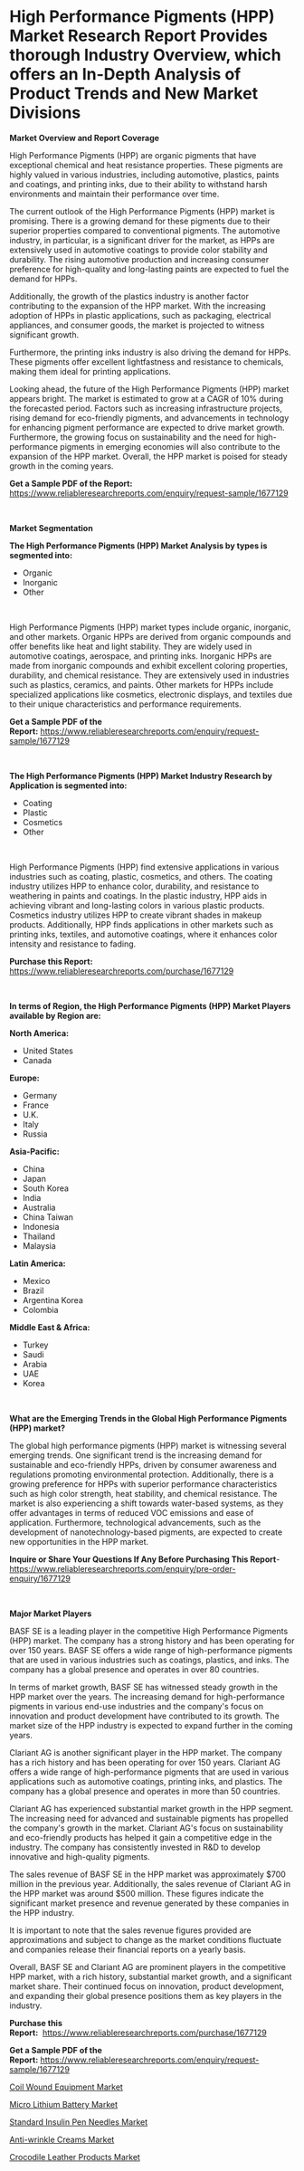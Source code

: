<p><h1>High Performance Pigments (HPP) Market Research Report Provides thorough Industry Overview, which offers an In-Depth Analysis of Product Trends and New Market Divisions</h1></p><p><strong>Market Overview and Report Coverage</strong></p>
<p><p>High Performance Pigments (HPP) are organic pigments that have exceptional chemical and heat resistance properties. These pigments are highly valued in various industries, including automotive, plastics, paints and coatings, and printing inks, due to their ability to withstand harsh environments and maintain their performance over time.</p><p>The current outlook of the High Performance Pigments (HPP) market is promising. There is a growing demand for these pigments due to their superior properties compared to conventional pigments. The automotive industry, in particular, is a significant driver for the market, as HPPs are extensively used in automotive coatings to provide color stability and durability. The rising automotive production and increasing consumer preference for high-quality and long-lasting paints are expected to fuel the demand for HPPs.</p><p>Additionally, the growth of the plastics industry is another factor contributing to the expansion of the HPP market. With the increasing adoption of HPPs in plastic applications, such as packaging, electrical appliances, and consumer goods, the market is projected to witness significant growth.</p><p>Furthermore, the printing inks industry is also driving the demand for HPPs. These pigments offer excellent lightfastness and resistance to chemicals, making them ideal for printing applications.</p><p>Looking ahead, the future of the High Performance Pigments (HPP) market appears bright. The market is estimated to grow at a CAGR of 10% during the forecasted period. Factors such as increasing infrastructure projects, rising demand for eco-friendly pigments, and advancements in technology for enhancing pigment performance are expected to drive market growth. Furthermore, the growing focus on sustainability and the need for high-performance pigments in emerging economies will also contribute to the expansion of the HPP market. Overall, the HPP market is poised for steady growth in the coming years.</p></p>
<p><strong>Get a Sample PDF of the Report:</strong> <a href="https://www.reliableresearchreports.com/enquiry/request-sample/1677129">https://www.reliableresearchreports.com/enquiry/request-sample/1677129</a></p>
<p>&nbsp;</p>
<p><strong>Market Segmentation</strong></p>
<p><strong>The High Performance Pigments (HPP) Market Analysis by types is segmented into:</strong></p>
<p><ul><li>Organic</li><li>Inorganic</li><li>Other</li></ul></p>
<p>&nbsp;</p>
<p><p>High Performance Pigments (HPP) market types include organic, inorganic, and other markets. Organic HPPs are derived from organic compounds and offer benefits like heat and light stability. They are widely used in automotive coatings, aerospace, and printing inks. Inorganic HPPs are made from inorganic compounds and exhibit excellent coloring properties, durability, and chemical resistance. They are extensively used in industries such as plastics, ceramics, and paints. Other markets for HPPs include specialized applications like cosmetics, electronic displays, and textiles due to their unique characteristics and performance requirements.</p></p>
<p><strong>Get a Sample PDF of the Report:</strong>&nbsp;<a href="https://www.reliableresearchreports.com/enquiry/request-sample/1677129">https://www.reliableresearchreports.com/enquiry/request-sample/1677129</a></p>
<p>&nbsp;</p>
<p><strong>The High Performance Pigments (HPP) Market Industry Research by Application is segmented into:</strong></p>
<p><ul><li>Coating</li><li>Plastic</li><li>Cosmetics</li><li>Other</li></ul></p>
<p>&nbsp;</p>
<p><p>High Performance Pigments (HPP) find extensive applications in various industries such as coating, plastic, cosmetics, and others. The coating industry utilizes HPP to enhance color, durability, and resistance to weathering in paints and coatings. In the plastic industry, HPP aids in achieving vibrant and long-lasting colors in various plastic products. Cosmetics industry utilizes HPP to create vibrant shades in makeup products. Additionally, HPP finds applications in other markets such as printing inks, textiles, and automotive coatings, where it enhances color intensity and resistance to fading.</p></p>
<p><strong>Purchase this Report:</strong>&nbsp; <a href="https://www.reliableresearchreports.com/purchase/1677129">https://www.reliableresearchreports.com/purchase/1677129</a></p>
<p>&nbsp;</p>
<p><strong>In terms of Region, the High Performance Pigments (HPP) Market Players available by Region are:</strong></p>
<p>
    <p> <strong> North America: </strong>
        <ul>
            <li>United States</li>
            <li>Canada</li>
        </ul>
        </p> 
    <p> <strong> Europe: </strong>
        <ul>
            <li>Germany</li>
            <li>France</li>
            <li>U.K.</li>
            <li>Italy</li>
            <li>Russia</li>
        </ul>
        </p> 
    <p> <strong> Asia-Pacific: </strong>
        <ul>
            <li>China</li>
            <li>Japan</li>
            <li>South Korea</li>
            <li>India</li>
            <li>Australia</li>
            <li>China Taiwan</li>
            <li>Indonesia</li>
            <li>Thailand</li>
            <li>Malaysia</li>
        </ul>
        </p> 
    <p> <strong> Latin America: </strong>
        <ul>
            <li>Mexico</li>
            <li>Brazil</li>
            <li>Argentina Korea</li>
            <li>Colombia</li>
        </ul>
        </p> 
    <p> <strong> Middle East & Africa: </strong>
        <ul>
            <li>Turkey</li>
            <li>Saudi</li>
            <li>Arabia</li>
            <li>UAE</li>
            <li>Korea</li>
        </ul>
    </p>
    </p>
<p>&nbsp;</p>
<p><strong>What are the Emerging Trends in the Global High Performance Pigments (HPP) market?</strong></p>
<p><p>The global high performance pigments (HPP) market is witnessing several emerging trends. One significant trend is the increasing demand for sustainable and eco-friendly HPPs, driven by consumer awareness and regulations promoting environmental protection. Additionally, there is a growing preference for HPPs with superior performance characteristics such as high color strength, heat stability, and chemical resistance. The market is also experiencing a shift towards water-based systems, as they offer advantages in terms of reduced VOC emissions and ease of application. Furthermore, technological advancements, such as the development of nanotechnology-based pigments, are expected to create new opportunities in the HPP market.</p></p>
<p><strong>Inquire or Share Your Questions If Any Before Purchasing This Report</strong>- <a href="https://www.reliableresearchreports.com/enquiry/pre-order-enquiry/1677129">https://www.reliableresearchreports.com/enquiry/pre-order-enquiry/1677129</a></p>
<p>&nbsp;</p>
<p><strong>Major Market Players</strong></p>
<p><p>BASF SE is a leading player in the competitive High Performance Pigments (HPP) market. The company has a strong history and has been operating for over 150 years. BASF SE offers a wide range of high-performance pigments that are used in various industries such as coatings, plastics, and inks. The company has a global presence and operates in over 80 countries.</p><p>In terms of market growth, BASF SE has witnessed steady growth in the HPP market over the years. The increasing demand for high-performance pigments in various end-use industries and the company's focus on innovation and product development have contributed to its growth. The market size of the HPP industry is expected to expand further in the coming years.</p><p>Clariant AG is another significant player in the HPP market. The company has a rich history and has been operating for over 150 years. Clariant AG offers a wide range of high-performance pigments that are used in various applications such as automotive coatings, printing inks, and plastics. The company has a global presence and operates in more than 50 countries.</p><p>Clariant AG has experienced substantial market growth in the HPP segment. The increasing need for advanced and sustainable pigments has propelled the company's growth in the market. Clariant AG's focus on sustainability and eco-friendly products has helped it gain a competitive edge in the industry. The company has consistently invested in R&D to develop innovative and high-quality pigments.</p><p>The sales revenue of BASF SE in the HPP market was approximately $700 million in the previous year. Additionally, the sales revenue of Clariant AG in the HPP market was around $500 million. These figures indicate the significant market presence and revenue generated by these companies in the HPP industry.</p><p>It is important to note that the sales revenue figures provided are approximations and subject to change as the market conditions fluctuate and companies release their financial reports on a yearly basis.</p><p>Overall, BASF SE and Clariant AG are prominent players in the competitive HPP market, with a rich history, substantial market growth, and a significant market share. Their continued focus on innovation, product development, and expanding their global presence positions them as key players in the industry.</p></p>
<p><strong>Purchase this Report:</strong>&nbsp;&nbsp;<a href="https://www.reliableresearchreports.com/purchase/1677129">https://www.reliableresearchreports.com/purchase/1677129</a></p>
<p></p>
<p><strong>Get a Sample PDF of the Report:</strong>&nbsp;<a href="https://www.reliableresearchreports.com/enquiry/request-sample/1677129">https://www.reliableresearchreports.com/enquiry/request-sample/1677129</a></p>
<p><p><a href="https://www.linkedin.com/pulse/coil-wound-equipment-market-size-growth-forecast-from-2023/">Coil Wound Equipment Market</a></p><p><a href="https://medium.com/@rosaleekoss/micro-lithium-battery-market-size-growth-forecast-2023-2030-c185f29fc7a2">Micro Lithium Battery Market</a></p><p><a href="https://www.linkedin.com/pulse/standard-insulin-pen-needles-market-research-report-unlocks/">Standard Insulin Pen Needles Market</a></p><p><a href="https://www.linkedin.com/pulse/decoding-anti-wrinkle-creams-market-deep-dive-latest-trends/">Anti-wrinkle Creams Market</a></p><p><a href="https://medium.com/@erickasauer/crocodile-leather-products-market-size-growth-forecast-2023-2030-49c28ba9034a">Crocodile Leather Products Market</a></p></p>